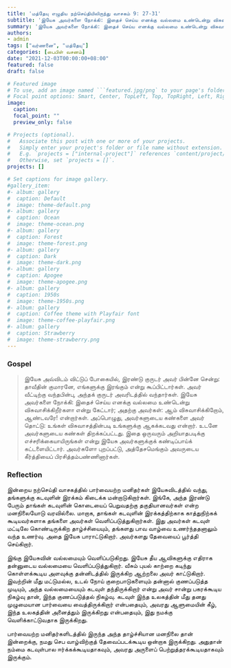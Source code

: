 ```yaml
---
title: 'மத்தேயு எழுதிய நற்செய்தியிலிருந்து வாசகம் 9: 27-31'
subtitle: 'இயேசு அவர்களை நோக்கி: இதைச் செய்ய எனக்கு வல்லமை உண்டென்று விசுவாசிக்கிறீர்களா என்று கேட்டார்; அதற்கு அவர்கள்: ஆம் விசுவாசிக்கிறோம், ஆண்டவரே! என்றார்கள்.'
summary: 'இயேசு அவர்களை நோக்கி: இதைச் செய்ய எனக்கு வல்லமை உண்டென்று விசுவாசிக்கிறீர்களா என்று கேட்டார்; அதற்கு அவர்கள்: ஆம் விசுவாசிக்கிறோம், ஆண்டவரே! என்றார்கள்.'
authors:
- admin
tags: ["வர்ணனை", "மத்தேயு"]
categories: [பைபிள் வசனம்]
date: "2021-12-03T00:00:00+08:00"
featured: false
draft: false

# Featured image
# To use, add an image named ```featured.jpg/png` to your page's folder.
# Focal point options: Smart, Center, TopLeft, Top, TopRight, Left, Right, BottomLeft, Bottom, BottomRight
image:
  caption:
  focal_point: ""
  preview_only: false

# Projects (optional).
#   Associate this post with one or more of your projects.
#   Simply enter your project's folder or file name without extension.
#   E.g. `projects = ["internal-project"]` references `content/project/deep-learning/index.md`.
#   Otherwise, set `projects = []`.
projects: []

# Set captions for image gallery.
#gallery_item:
#- album: gallery
#  caption: Default
#  image: theme-default.png
#- album: gallery
#  caption: Ocean
#  image: theme-ocean.png
#- album: gallery
#  caption: Forest
#  image: theme-forest.png
#- album: gallery
#  caption: Dark
#  image: theme-dark.png
#- album: gallery
#  caption: Apogee
#  image: theme-apogee.png
#- album: gallery
#  caption: 1950s
#  image: theme-1950s.png
#- album: gallery
#  caption: Coffee theme with Playfair font
#  image: theme-coffee-playfair.png
#- album: gallery
#  caption: Strawberry
#  image: theme-strawberry.png
---
```


### Gospel
> இயேசு அவ்விடம் விட்டுப் போகையில், இரண்டு குருடர் அவர் பின்னே சென்று: தாவீதின் குமாரனே, எங்களுக்கு இரங்கும் என்று கூப்பிட்டார்கள். அவர் வீட்டிற்கு வந்தபின்பு, அந்தக் குருடர் அவரிடத்தில் வந்தார்கள். இயேசு அவர்களை நோக்கி: இதைச் செய்ய எனக்கு வல்லமை உண்டென்று விசுவாசிக்கிறீர்களா என்று கேட்டார்; அதற்கு அவர்கள்: ஆம் விசுவாசிக்கிறோம், ஆண்டவரே! என்றார்கள். அப்பொழுது, அவர்களுடைய கண்களை அவர் தொட்டு: உங்கள் விசுவாசத்தின்படி உங்களுக்கு ஆகக்கடவது என்றார். உடனே அவர்களுடைய கண்கள் திறக்கப்பட்டது. இதை ஒருவரும் அறியாதபடிக்கு எச்சரிக்கையாயிருங்கள் என்று இயேசு அவர்களுக்குக் கண்டிப்பாய்க் கட்டளையிட்டார். அவர்களோ புறப்பட்டு, அத்தேசமெங்கும் அவருடைய கீர்த்தியைப் பிரசித்தம்பண்ணினார்கள்.

### Reflection
இன்றைய நற்செய்தி வாசகத்தில் பார்வையற்ற மனிதர்கள் இயேசுவிடத்தில் வந்து, தங்களுக்கு கடவுளின் இரக்கம் கிடைக்க மன்றாடுகிறார்கள். இங்கே, அந்த இரண்டு பேரும் தாங்கள் கடவுளின் கொடையைப் பெறுவதற்கு தகுதியானவர்கள் என்ற மனநிலையோடு வரவில்லை. மாறாக, தாங்கள் கடவுளின் இரக்கத்திற்காக காத்துநிற்கக் கூடியவர்களாக தங்களை அவர்கள் வெளிப்படுத்துகிறார்கள். இது அவர்கள் கடவுள் மட்டிலே கொண்டிருக்கிற தாழ்ச்சியையும், தங்களது பாவ வாழ்வை உணர்ந்ததனாலும் வந்த உணர்வு. அதை இயேசு பாராட்டுகிறார். அவர்களது தேவையைப் பூர்த்தி செய்கிறார்.

இங்கு இயேசுவின் வல்லமையும் வெளிப்படுகிறது. இயேசு தீய ஆவிகளுக்கு எதிராக தன்னுடைய வல்லமையை வெளிப்படுத்துகிறார். வீசும் புயல் காற்றை கடிந்து கொள்ளக்கூடிய அளவுக்கு தன்னிடத்தில் இருக்கிற ஆற்றலை அவர் காட்டுகிறார். இவற்றின் மீது மட்டுமல்ல, உடல் நோய் குறைபாடுகளையும் தன்னால் குணப்படுத்த முடியும், அந்த வல்லமையையும் கடவுள் தந்திருக்கிறார் என்று அவர் சான்று பகரக்கூடிய நிகழ்வு தான், இந்த குணப்படுத்தல் நிகழ்வு. கடவுள் இந்த உலகத்தின் மீது தனது முழுமையான பார்வையை வைத்திருக்கிறார் என்பதையும், அவரது ஆளுமையின் கீழ், இந்த உலகத்தின் அனைத்தும் இருக்கிறது என்பதையும், இது நமக்கு வெளிக்காட்டுவதாக இருக்கிறது.

பார்வையற்ற மனிதர்களிடத்தில் இருந்த அந்த தாழ்ச்சியான மனநிலை தான் இன்றைக்கு, நமது செப வாழ்விற்குத் தேவைப்படக்கூடிய ஒன்றாக இருக்கிறது. அதுதான் நம்மை கடவுள்பால ஈர்க்கக்கூடியதாகவும், அவரது அருளைப் பெற்றுத்தரக்கூடியதாகவும் இருக்கும்.
